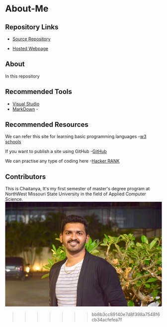 # About-Me
## Repository Links

- [Source Repository](https://github.com/chaitanyapopuri/About-Me)

- [Hosted Webpage](https://chaitanyapopuri.github.io/chaitanya.github.io/)

## About
  In this repository 
## Recommended Tools
- [Visual Studio](https://code.visualstudio.com/)
- [MarkDown](https://www.markdownguide.org/basic-syntax)
-[]()

## Recommended Resources
We can refer this site for learning basic programming languages
-[w3 schools](https://www.w3schools.com/) 

If you want to publish a site using GitHub
-[GitHub](https://github.com/)

We can practise any type of coding here
-[Hacker RANK](https://www.hackerrank.com/)

## Contributors
This is Chaitanya, It's my first semester of master's degree program at NorthWest Missouri State University in the field of Applied 
Computer Science. <br>
![My Fav Pic](IMG_5413.jpg)
>>>>>>> bb8b3cc89140e7d8f398a7548f6cb34acfefea7f

